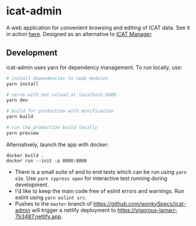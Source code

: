 # icat-admin

A web application for convenient browsing and editing of ICAT data. See it in action [here](https://vigorous-lamarr-7b3487.netlify.app). Designed as an alternative to [ICAT Manager](https://github.com/icatproject/manager.icat-manager).

## Development

icat-admin uses yarn for dependency management. To run locally, use:

``` bash
# install dependencies to node_modules
yarn install

# serve with hot reload at localhost:8080
yarn dev

# build for production with minification
yarn build

# run the production build locally
yarn preview
```

Alternatively, launch the app with docker:

```
docker build .
docker run --init -p 8080:8080
```

 - There is a small suite of end to end tests which can be run using `yarn e2e`. Use `yarn cypress open` for interactive test running during development.
 - I'd like to keep the main code free of eslint errors and warnings. Run eslint using `yarn eslint src`.
 - Pushes to the `master` branch of https://github.com/wonkySpecs/icat-admin will trigger a netlify deployment to https://vigorous-lamarr-7b3487.netlify.app.
